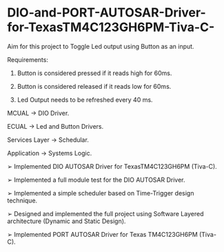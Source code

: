 # DIO-and-PORT-AUTOSAR-Driver-for-TexasTM4C123GH6PM-Tiva-C-
Aim for this project to Toggle Led output using Button as an input.

Requirements:
1. Button is considered pressed if it reads high for 60ms.

2. Button is considered released if it reads low for 60ms.

3. Led Output needs to be refreshed every 40 ms.

MCUAL -> DIO Driver.

ECUAL -> Led and Button Drivers.

Services Layer -> Schedular.

Application -> Systems Logic.


➢ Implemented DIO AUTOSAR Driver for TexasTM4C123GH6PM (Tiva-C).

➢ Implemented a full module test for the DIO AUTOSAR Driver.

➢ Implemented a simple scheduler based on Time-Trigger design  technique.

➢ Designed and implemented the full project using Software Layered  architecture (Dynamic and Static Design). 

➢ Implemented PORT AUTOSAR Driver for Texas  TM4C123GH6PM (Tiva-C).
